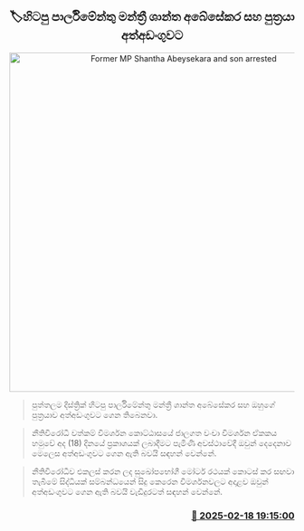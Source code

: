 <p align='center'><b><h2 align='center' title='Former MP Shantha Abeysekara and son arrested'>🏷හිටපු පාර්ලිමේන්තු මන්ත්‍රී ශාන්ත අබේසේකර සහ පුත්‍රයා අත්අඩංගුවට</h2></b></p>
<p align='center'><img src='https://helakuru.sgp1.cdn.digitaloceanspaces.com/esana/images/lib/shantha-abesekara.jpg' width='600' alt='Former MP Shantha Abeysekara and son arrested'></p>

> පුත්තලම දිස්ත්‍රික් හිටපු පාර්ලිමේන්තු මන්ත්‍රී ශාන්ත අබේසේකර සහ ඔහුගේ පුත්‍රයාව අත්අඩංගුවට ගෙන තිබෙනවා.

> නීතිවිරෝධී වත්කම් විමර්ශන කොට්ඨාසයේ ජාලගත වංචා විමර්ශන ඒකකය හමුවේ අද (18) දිනයේ ප්‍රකාශයක් ලබාදීමට පැමිණි අවස්ථාවේදී ඔවුන් දෙදෙනාව මෙලෙස අත්අඩංගුවට ගෙන ඇති බවයි සඳහන් වෙන්නේ.

> නීතිවිරෝධීව එකලස් කරන ලද සුඛෝපභෝගී මෝටර් රථයක් කොටස් කර සඟවා තැබීමේ සිද්ධියක් සම්බන්ධයෙන් සිදු කෙරෙන විමර්ශනවලට අදාළව ඔවුන් අත්අඩංගුවට ගෙන ඇති බවයි වැඩිදුරටත් සඳහන් වෙන්නේ. 



<h3 align='right'><a href='https://www.helakuru.lk/esana/p/107606/'>📅 2025-02-18 19:15:00</a></h3>
